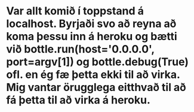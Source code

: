 # Var allt komið í toppstand á localhost. Byrjaði svo að reyna að koma þessu inn á heroku og bætti við bottle.run(host='0.0.0.0', port=argv[1]) og bottle.debug(True) ofl. en ég fæ þetta ekki til að virka. Mig vantar örugglega eitthvað til að fá þetta til að virka á heroku.
